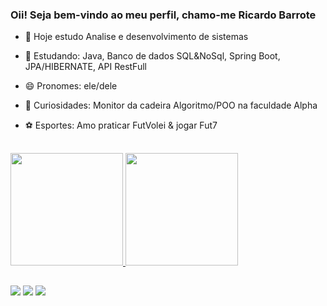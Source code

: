 ### Oii! Seja bem-vindo ao meu perfil, chamo-me Ricardo Barrote

- 🔭 Hoje estudo Analise e desenvolvimento de sistemas 
- 🌱 Estudando: Java, Banco de dados SQL&NoSql, Spring Boot, JPA/HIBERNATE, API RestFull
- 😄 Pronomes: ele/dele
- 🧐 Curiosidades: Monitor da cadeira Algoritmo/POO na faculdade Alpha
- ⚽ Esportes: Amo praticar FutVolei & jogar Fut7

  ##

<div>
  <a href="htttps://github.com/RicardoBarrote"> 
  <img height ="180em" src="https://github-readme-stats.vercel.app/api?username=RicardoBarrote&show_icons=true&theme=github_dark&include_all_commits=true&count_private=true"/>
  <img height ="180em" src="https://github-readme-stats.vercel.app/api/top-langs/?username=RicardoBarrote&layout=compact&langs_count=16&theme=github_dark"/>
</div>

##

<div>
  <a href="https://www.instagram.com/ricardo_barrote/" target="_blank"><img src="https://img.shields.io/badge/-Instagram-%23E4405F?style=for-the-badge&logo=instagram&logoColor=white" target="_blank"></a>
  <a href = "mailto:ricardoambscfc@gmail.com"><img src="https://img.shields.io/badge/-Gmail-%23333?style=for-the-badge&logo=gmail&logoColor=white" target="_blank"></a>
  <a href="https://www.linkedin.com/in/ricardo-barrote/" target="_blank"><img src="https://img.shields.io/badge/-LinkedIn-%230077B5?style=for-the-badge&logo=linkedin&logoColor=white" target="_blank"></a> 
</div>
